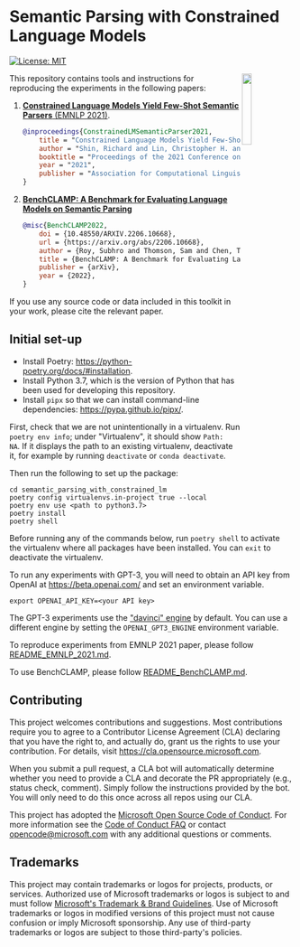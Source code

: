 # Semantic Parsing with Constrained Language Models

[![License: MIT](https://img.shields.io/badge/License-MIT-yellow.svg)](https://opensource.org/licenses/MIT) 

<img align="right" src="https://avatars2.githubusercontent.com/u/9585815?s=200&v=4" width="18%">

This repository contains tools and instructions for reproducing the experiments in the 
following papers:

1. [**Constrained Language Models Yield Few-Shot Semantic Parsers** (EMNLP 2021)](https://aclanthology.org/2021.emnlp-main.608/).
    ```bib
    @inproceedings{ConstrainedLMSemanticParser2021,
        title = "Constrained Language Models Yield Few-Shot Semantic Parsers",
        author = "Shin, Richard and Lin, Christopher H. and Thomson, Sam and Chen, Charles and Roy, Subhro and Platanios,  Emmanouil Antonios and Pauls, Adam and Klein, Dan and Eisner, Jason and Van Durme, Benjamin",
        booktitle = "Proceedings of the 2021 Conference on Empirical Methods in Natural Language Processing",
        year = "2021",
        publisher = "Association for Computational Linguistics",
    }
    ```

2. [**BenchCLAMP: A Benchmark for Evaluating Language Models on Semantic Parsing**](https://arxiv.org/abs/2206.10668)
    ```bib
    @misc{BenchCLAMP2022,
        doi = {10.48550/ARXIV.2206.10668},
        url = {https://arxiv.org/abs/2206.10668},
        author = {Roy, Subhro and Thomson, Sam and Chen, Tongfei and Shin, Richard and Pauls, Adam and Eisner, Jason and Van Durme, Benjamin},
        title = {BenchCLAMP: A Benchmark for Evaluating Language Models on Semantic Parsing},
        publisher = {arXiv},
        year = {2022},
    }
    ```

If you use any source code or data included in this toolkit in your work, please cite the relevant paper.

## Initial set-up
- Install Poetry: https://python-poetry.org/docs/#installation.
- Install Python 3.7, which is the version of Python that has been used for developing this repository.
- Install `pipx` so that we can install command-line dependencies: https://pypa.github.io/pipx/.

First, check that we are not unintentionally in a virtualenv.
Run `poetry env info`; under "Virtualenv", it should show `Path:           NA`.
If it displays the path to an existing virtualenv, deactivate it, for example by running `deactivate` or `conda deactivate`.

Then run the following to set up the package:
```
cd semantic_parsing_with_constrained_lm
poetry config virtualenvs.in-project true --local
poetry env use <path to python3.7>
poetry install
poetry shell
```

Before running any of the commands below, run `poetry shell` to activate the virtualenv where all packages have been installed. You can `exit` to deactivate the virtualenv.

To run any experiments with GPT-3, you will need to obtain an API key from OpenAI at https://beta.openai.com/ and set an environment variable.
```
export OPENAI_API_KEY=<your API key>
```
The GPT-3 experiments use the ["davinci" engine](https://beta.openai.com/docs/engines/davinci) by default.
You can use a different engine by setting the `OPENAI_GPT3_ENGINE` environment variable.

To reproduce experiments from EMNLP 2021 paper, please follow [README_EMNLP_2021.md](README_EMNLP_2021.md).

To use BenchCLAMP, please follow [README_BenchCLAMP.md](README_BenchCLAMP.md).

## Contributing

This project welcomes contributions and suggestions.  Most contributions require you to agree to a
Contributor License Agreement (CLA) declaring that you have the right to, and actually do, grant us
the rights to use your contribution. For details, visit https://cla.opensource.microsoft.com.

When you submit a pull request, a CLA bot will automatically determine whether you need to provide
a CLA and decorate the PR appropriately (e.g., status check, comment). Simply follow the instructions
provided by the bot. You will only need to do this once across all repos using our CLA.

This project has adopted the [Microsoft Open Source Code of Conduct](https://opensource.microsoft.com/codeofconduct/).
For more information see the [Code of Conduct FAQ](https://opensource.microsoft.com/codeofconduct/faq/) or
contact [opencode@microsoft.com](mailto:opencode@microsoft.com) with any additional questions or comments.

## Trademarks

This project may contain trademarks or logos for projects, products, or services. Authorized use of Microsoft 
trademarks or logos is subject to and must follow 
[Microsoft's Trademark & Brand Guidelines](https://www.microsoft.com/en-us/legal/intellectualproperty/trademarks/usage/general).
Use of Microsoft trademarks or logos in modified versions of this project must not cause confusion or imply Microsoft sponsorship.
Any use of third-party trademarks or logos are subject to those third-party's policies.
